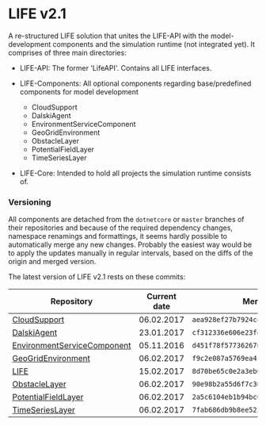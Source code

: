 # LIFE v2.1

A re-structured LIFE solution that unites the LIFE-API with the model-development components and the simulation runtime (not integrated yet). It comprises of three main directories:

* LIFE-API: The former 'LifeAPI'. Contains all LIFE interfaces.
* LIFE-Components: All optional components regarding base/predefined components for model development
  * CloudSupport
  * DalskiAgent
  * EnvironmentServiceComponent
  * GeoGridEnvironment
  * ObstacleLayer
  * PotentialFieldLayer
  * TimeSeriesLayer

* LIFE-Core: Intended to hold all projects the simulation runtime consists of.


### Versioning

All components are detached from the `dotnetcore` or `master` branches of their repositories and because of the required dependency changes, namespace renamings and formattings, it seems hardly possible to automatically merge any new changes. Probably the easiest way would be to apply the updates manually in regular intervals, based on the diffs of the origin and merged version.

The latest version of LIFE v2.1 rests on these commits:


| Repository                  | Current date  | Merged commit                              |
|-----------------------------|------------|--------------------------------------------|
| [CloudSupport](https://gitlab.informatik.haw-hamburg.de/mars/overview_move_to_gitlab/commits/master)                               | 06.02.2017 | `aea928ef27b7924c4e92dfe437255d53bcb7eed8` |
| [DalskiAgent](https://gitlab.informatik.haw-hamburg.de/mars/life-dalskiagent/commits/master)                                       | 23.01.2017 | `cf312336e606e23fec3d25920f0f8271278412bc` |
| [EnvironmentServiceComponent](https://gitlab.informatik.haw-hamburg.de/mars/life-environment-service-component/commits/dotnetcore) | 05.11.2016 | `d451f78f577362670a845a5d5ba624c1fff8e1c2` |
| [GeoGridEnvironment](https://gitlab.informatik.haw-hamburg.de/mars/life-geo-grid-environment/commits/dotnetcore)                   | 06.02.2017 | `f9c2e087a5769ea4156330214ce620626f13539e` |
| [LIFE](https://gitlab.informatik.haw-hamburg.de/mars/life/commits/LIFEv2)                                                          | 15.02.2017 | `8d70be65c0e2a3eb00034b158adfb3952c00224e` |
| [ObstacleLayer](https://gitlab.informatik.haw-hamburg.de/mars/life-obstacle-layer/commits/master)                                  | 06.02.2017 | `90e98b2a55d6f7c36cd3ffc76a8463d28d65d1ba` |
| [PotentialFieldLayer](https://gitlab.informatik.haw-hamburg.de/mars/life-potential-field-layer/commits/master)                     | 06.02.2017 | `2a5c6104eb1b94bc0a7443bca26057d07f7cdb19` |
| [TimeSeriesLayer](https://gitlab.informatik.haw-hamburg.de/mars/life-time-series-layer/commits/dotnetcore)                         | 06.02.2017 | `7fab686db9b8ee522e2ea01a79caa8e78cdf36e3` |
